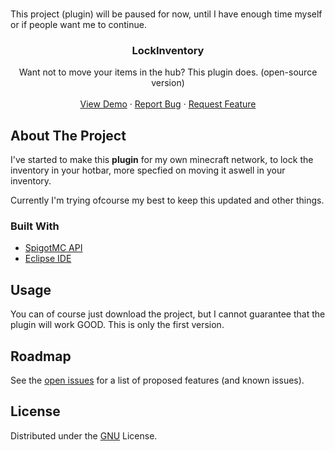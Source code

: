 <!-- PROJECT LOGO -->
<br />
<p align="center">
  <p>
    This project (plugin) will be paused for now, 
    until I have enough time myself or if people want me to continue.
    </p>
  </a>

  <h3 align="center">LockInventory</h3>

  <p align="center">
    Want not to move your items in the hub? This plugin does. (open-source version)
    <br />
    <br />
    <a href="https://justinharing.nl/lockinventory">View Demo</a>
    ·
    <a href="https://github.com/JustinnnDev/LockInventory/issues">Report Bug</a>
    ·
    <a href="https://github.com/JustinnnDev/LockInventory/issues">Request Feature</a>
  </p>
</p>

<!-- ABOUT THE PROJECT -->
## About The Project

I've started to make this **plugin** for my own minecraft network, to lock the inventory in your hotbar,
more specfied on moving it aswell in your inventory.

Currently I'm trying ofcourse my best to keep this updated and other things.


### Built With

* [SpigotMC API](https://hub.spigotmc.org/javadocs/spigot/)
* [Eclipse IDE](https://www.eclipse.org/ide/)

<!-- USAGE EXAMPLES -->
## Usage

You can of course just download the project, but I cannot guarantee that the plugin will work GOOD. This is only the first version.


<!-- ROADMAP -->
## Roadmap

See the [open issues](https://github.com/JustinnnDev/LockInventory/issues) for a list of proposed features (and known issues).

<!-- LICENSE -->
## License

Distributed under the [GNU](https://choosealicense.com/licenses/gpl-3.0/) License.
